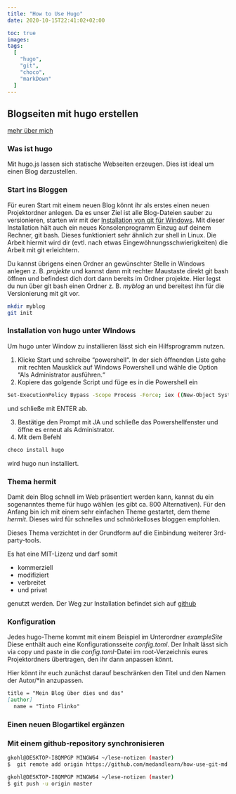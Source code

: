 ```yaml
---
title: "How to Use Hugo"
date: 2020-10-15T22:41:02+02:00

toc: true
images: 
tags: 
  [
    "hugo", 
    "git", 
    "choco", 
    "markDown"
  ]
---
```

## Blogseiten mit hugo erstellen
[mehr über mich](/about)
### Was ist hugo
Mit hugo.js lassen sich statische Webseiten erzeugen. Dies ist ideal um einen Blog darzustellen. 
### Start ins Bloggen
Für euren Start mit einem neuen Blog könnt ihr als erstes einen neuen Projektordner anlegen. Da es unser Ziel ist alle Blog-Dateien sauber zu versionieren, starten wir mit der [Installation von git für Windows](https://gitforwindows.org/).
Mit dieser Installation hält auch ein neues Konsolenprogramm Einzug auf deinem Rechner, git bash. Dieses funktioniert sehr ähnlich zur shell in Linux. Die Arbeit hiermit wird dir (evtl. nach etwas Eingewöhnungsschwierigkeiten) die Arbeit mit git erleichtern.

Du kannst übrigens einen Ordner an gewünschter Stelle in Windows anlegen z. B. *projekte* und kannst dann mit rechter Maustaste direkt git bash öffnen und befindest dich dort dann bereits im Ordner projekte.
Hier legst du nun über git bash einen Ordner z. B. *myblog* an und bereitest ihn für die Versionierung mit git vor.
```bash
mkdir myblog
git init
```

### Installation von hugo unter WIndows
Um hugo unter Window zu installieren lässt sich ein Hilfsprogramm nutzen. 

1. Klicke Start und  schreibe “powershell“. In der sich öffnenden Liste gehe mit rechten Mausklick auf 
Windows Powershell und wähle die Option “Als Administrator ausführen.“
2. Kopiere das golgende Script und füge es in die Powershell ein 
```bash
Set-ExecutionPolicy Bypass -Scope Process -Force; iex ((New-Object System.Net.WebClient).DownloadString('https://chocolatey.org/install.ps1'))
```
und schließe mit ENTER ab.

3. Bestätige den Prompt mit JA und schließe das Powershellfenster und öffne es erneut als Administrator.
4. Mit dem Befehl 

```bash
choco install hugo
```

wird hugo nun installiert.
### Thema hermit
Damit dein Blog schnell im Web präsentiert werden kann, kannst du ein sogenanntes theme für hugo wählen (es gibt ca. 800 Alternativen). Für den Anfang bin ich mit einem sehr einfachen Theme gestartet, dem theme *hermit*. Dieses wird für schnelles und schnörkelloses bloggen empfohlen. 

Dieses Thema verzichtet in der Grundform auf die Einbindung weiterer 3rd-party-tools. 

Es hat eine MIT-Lizenz und darf somit 
* kommerziell
* modifiziert
* verbreitet
* und privat
 
 genutzt werden.
 Der Weg zur Installation befindet sich auf [github](https://themes.gohugo.io/hermit/)

### Konfiguration

Jedes hugo-Theme kommt mit einem Beispiel im Unterordner *exampleSite* 
Diese enthält auch eine Konfigurationsseite *config.toml*. Der Inhalt lässt sich via copy und paste in die *config.toml*-Datei im root-Verzeichnis eures Projektordners übertragen, den ihr dann anpassen könnt.

Hier könnt ihr euch zunächst darauf beschränken den Titel und den Namen der Autor/*in anzupassen.
```md
title = "Mein Blog über dies und das"
[author]
  name = "Tinto Flinko"
```

### Einen neuen Blogartikel ergänzen

### Mit einem github-repository synchronisieren

```bash
gkohl@DESKTOP-I8QMPGP MINGW64 ~/lese-notizen (master)
$  git remote add origin https://github.com/medandlearn/how-use-git-md

gkohl@DESKTOP-I8QMPGP MINGW64 ~/lese-notizen (master)
$ git push -u origin master
```


